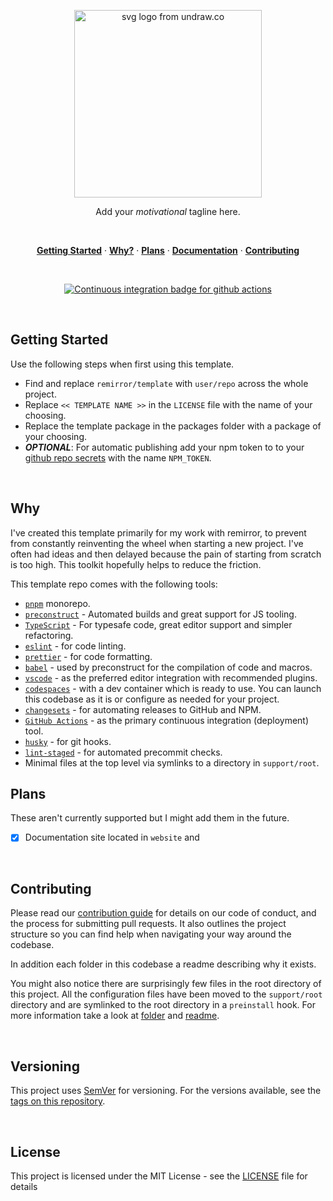<p align="center">
  <a href="#">
    <img width="300" height="300" src="support/assets/logo.svg" alt="svg logo from undraw.co" title="SVG Logo from undraw.co" />
  </a>
</p>

<p align="center">
  Add your <em>motivational</em> tagline here.
</p>

<br />

<p align="center">
  <a href="#getting-started"><strong>Getting Started</strong></a> ·
  <a href="#why"><strong>Why?</strong></a> ·
  <a href="#plans"><strong>Plans</strong></a> ·
  <a href="docs"><strong>Documentation</strong></a> ·
  <a href="docs/contributing.md"><strong>Contributing</strong></a>
</p>

<br />

<p align="center">
  <a href="https://github.com/remirror/template/actions?query=workflow:ci">
    <img src="https://github.com/remirror/template/workflows/ci/badge.svg?branch=main" alt="Continuous integration badge for github actions" title="CI Badge" />
  </a>
</p>

<br />

## Getting Started

Use the following steps when first using this template.

- Find and replace `remirror/template` with `user/repo` across the whole project.
- Replace `<< TEMPLATE NAME >>` in the `LICENSE` file with the name of your choosing.
- Replace the template package in the packages folder with a package of your choosing.
- **_OPTIONAL_**: For automatic publishing add your npm token to to your [github repo secrets](https://docs.github.com/en/actions/configuring-and-managing-workflows/creating-and-storing-encrypted-secrets) with the name `NPM_TOKEN`.

<br />

## Why

I've created this template primarily for my work with remirror, to prevent from constantly reinventing the wheel when starting a new project. I've often had ideas and then delayed because the pain of starting from scratch is too high. This toolkit hopefully helps to reduce the friction.

This template repo comes with the following tools:

- [`pnpm`](https://pnpm.js.org/) monorepo.
- [`preconstruct`](https://preconstruct.tools/) - Automated builds and great support for JS tooling.
- [`TypeScript`](https://www.typescriptlang.org/) - For typesafe code, great editor support and simpler refactoring.
- [`eslint`](https://eslint.org/) - for code linting.
- [`prettier`](https://prettier.io/) - for code formatting.
- [`babel`](https://babeljs.io/) - used by preconstruct for the compilation of code and macros.
- [`vscode`](https://code.visualstudio.com/) - as the preferred editor integration with recommended plugins.
- [`codespaces`](https://github.com/features/codespaces) - with a dev container which is ready to use. You can launch this codebase as it is or configure as needed for your project.
- [`changesets`](https://github.com/atlassian/changesets) - for automating releases to GitHub and NPM.
- [`GitHub Actions`](https://github.com/features/actions) - as the primary continuous integration (deployment) tool.
- [`husky`](https://github.com/typicode/husky/tree/v4.3.7) - for git hooks.
- [`lint-staged`](https://github.com/okonet/lint-staged) - for automated precommit checks.
- Minimal files at the top level via symlinks to a directory in `support/root`.

## Plans

These aren't currently supported but I might add them in the future.

- [x] Documentation site located in `website` and

<br />

## Contributing

Please read our [contribution guide] for details on our code of conduct, and the process for submitting pull requests. It also outlines the project structure so you can find help when navigating your way around the codebase.

In addition each folder in this codebase a readme describing why it exists.

You might also notice there are surprisingly few files in the root directory of this project. All the configuration files have been moved to the `support/root` directory and are symlinked to the root directory in a `preinstall` hook. For more information take a look at [folder](support/root) and [readme](support/root/readme.md).

<br />

## Versioning

This project uses [SemVer](http://semver.org/) for versioning. For the versions available, see the [tags on this repository](https://github.com/remirror/template/tags).

<br />

## License

This project is licensed under the MIT License - see the [LICENSE](LICENSE) file for details

[contribution guide]: docs/contributing
[typescript]: https://github.com/microsoft/Typescript
